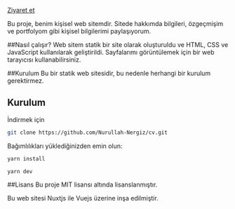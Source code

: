 [Ziyaret et](https://nurullahnergiz.com/)

Bu proje, benim kişisel web sitemdir. Sitede hakkımda bilgileri, özgeçmişim ve portfolyom gibi kişisel bilgilerimi paylaşıyorum.

##Nasıl çalışır?
Web sitem statik bir site olarak oluşturuldu ve HTML, CSS ve JavaScript kullanılarak geliştirildi. Sayfalarımı görüntülemek için bir web tarayıcısı kullanabilirsiniz.

##Kurulum
Bu bir statik web sitesidir, bu nedenle herhangi bir kurulum gerektirmez.

## Kurulum

İndirmek için

```bash
git clone https://github.com/Nurullah-Nergiz/cv.git
```

Bağımlılıkları yüklediğinizden emin olun:

```bash
yarn install
```

```bash
yarn dev
```

##Lisans
Bu proje MIT lisansı altında lisanslanmıştır.

Bu web sitesi Nuxtjs ile Vuejs üzerine inşa edilmiştir.
